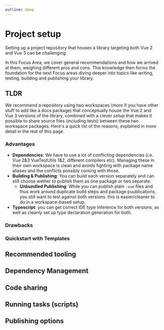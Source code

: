 ```yaml
---
outline: deep
---
```


# Project setup

Setting up a project repository that houses a library targeting both Vue 2 and Vue 3 can be challenging. 

In this Focus Area, we cover general recommendations and how we arrived at them, weighing different pros and cons. This knowledge then forms the foundation for the next Focus areas diving deeper into topics like writing, testing, building and publishing your library.

## TLDR

We recommend a repository using two workspaces (more if you have other stuff to add like a docs package) that conceptually house the Vue 2 and Vue 3 versions of the library, combined with a clever setup that makes it possible to share source files (including tests) between these two workspace packages. Here's a quick list of the reasons, explained in more detail in the rest of this page.

### Advantages

* **Dependencies**: We have to use a lot of conflicting dependencies (i.e. Vue 2&3 VueTestUtils 1&2, different compilers etc). Managing these in their own workspace is clean and avoids fighting with package name aliases and the conflicts possibly coming with those.
* **Building & Publishing**: You can build each version separately and can still choose wether to publish them as one package or two separate.
  * **Unbundled Publishing**: While you can publish plain `.vue` files and thus work around duplicate build steps and package puublications, you still want to test against both versions. this is easier/cleaner to do in a workspace-based setup.
* **Typescript**: you can get correct IDE type inference for both versions, as well as cleanly set up type declaration generation for both.

### Drawbacks

### Quickstart with Templates

## Recommended tooling

## Dependency Management

## Code sharing

## Running tasks (scripts)

## Publishing options

